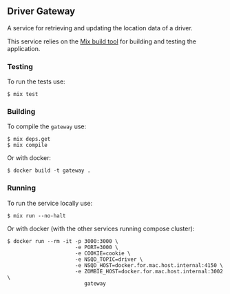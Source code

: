 ## Driver Gateway

A service for retrieving and updating the location data of a driver.


This service relies on the [Mix build tool](https://elixir-lang.org/getting-started/mix-otp/introduction-to-mix.html) for building and testing the application.

### Testing

To run the tests use:
```
$ mix test
```

### Building

To compile the `gateway` use:
```
$ mix deps.get
$ mix compile
```

Or with docker:
```
$ docker build -t gateway .
```

### Running

To run the service locally use:
```
$ mix run --no-halt
```

Or with docker (with the other services running compose cluster):

```
$ docker run --rm -it -p 3000:3000 \
                      -e PORT=3000 \
                      -e COOKIE=cookie \
                      -e NSQD_TOPIC=driver \
                      -e NSQD_HOST=docker.for.mac.host.internal:4150 \
                      -e ZOMBIE_HOST=docker.for.mac.host.internal:3002 \
                         gateway
```
